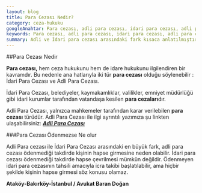 ```yaml
---
layout: blog
title: Para Cezası Nedir?
category: ceza-hukuku
googleAnahtar: Para cezası, adli para cezası, idari para cezası, adli para cezası ile idari para cezası arasındaki fark, avukat, ceza avukatı, bakırköy avukat, ataköy avukat, istanbul avukat, ağır ceza avukatı
keywords: Para cezası, adli para cezası, idari para cezası, adli para cezası ile idari para cezası arasındaki fark, avukat, ceza avukatı, bakırköy avukat, ataköy avukat, istanbul avukat, ağır ceza avukatı
summary: Adli ve İdari para cezası arasındaki fark kısaca anlatılmıştır.
---
```





##Para Cezası Nedir

**Para cezası,** hem ceza hukukunu hem de idare hukukunu ilgilendiren bir kavramdır. Bu nedenle ana hatlarıyla iki tür **para cezası** olduğu söylenebilir : İdari Para Cezası ve Adli Para Cezası.

İdari Para Cezası, belediyeler, kaymakamlıklar, valilikler, emniyet müdürlüğü gibi idari kurumlar tarafından vatandaşa kesilen **para cezaları**dır.


Adli Para Cezası, yalnızca mahkemeler tarafından karar verilebilen **para cezası** türüdür. Adli Para Cezası ile ilgi ayrıntılı yazımıza şu linkten ulaşabilirsiniz: [***Adli Para Cezası***](http://barandogan.av.tr/blog/ceza-hukuku/adli-para-cezasi.html)

###Para Cezası Ödenmezse Ne olur



Adli Para cezası ile İdari Para Cezası arasındaki en büyük fark, adli para cezası ödenmediği takdirde kişinin hapse girmesine neden olabilir. İdari para cezası ödenmediği takdirde hapse çevrilmesi mümkün değildir. Ödenmeyen idari para cezasının tahsili amacıyla  icra takibi başlatılabilir, ama hiçbir şekilde kişinin hapse girmesi söz konusu olamaz.






**Ataköy-Bakırköy-İstanbul / Avukat Baran Doğan**
